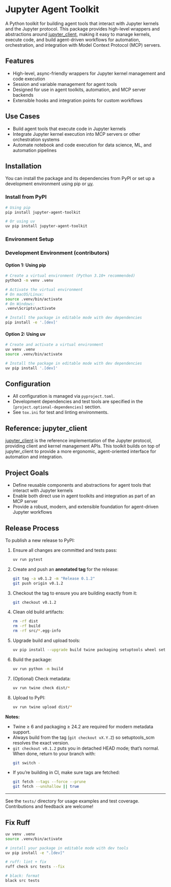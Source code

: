 # Jupyter Agent Toolkit

A Python toolkit for building agent tools that interact with Jupyter kernels and the Jupyter protocol. This package provides high-level wrappers and abstractions around [jupyter_client](https://pypi.org/project/jupyter-client/), making it easy to manage kernels, execute code, and build agent-driven workflows for automation, orchestration, and integration with Model Context Protocol (MCP) servers.

## Features
- High-level, async-friendly wrappers for Jupyter kernel management and code execution
- Session and variable management for agent tools
- Designed for use in agent toolkits, automation, and MCP server backends
- Extensible hooks and integration points for custom workflows

## Use Cases
- Build agent tools that execute code in Jupyter kernels
- Integrate Jupyter kernel execution into MCP servers or other orchestration systems
- Automate notebook and code execution for data science, ML, and automation pipelines

## Installation

You can install the package and its dependencies from PyPI or set up a development environment using pip or [uv](https://github.com/astral-sh/uv).

### Install from PyPI

```sh
# Using pip
pip install jupyter-agent-toolkit

# Or using uv
uv pip install jupyter-agent-toolkit
```

### Environment Setup

### Development Environment (contributors)

#### Option 1: Using pip

```sh
# Create a virtual environment (Python 3.10+ recommended)
python3 -m venv .venv

# Activate the virtual environment
# On macOS/Linux:
source .venv/bin/activate
# On Windows:
.venv\Scripts\activate

# Install the package in editable mode with dev dependencies
pip install -e '.[dev]'
```

#### Option 2: Using uv

```sh
# Create and activate a virtual environment
uv venv .venv
source .venv/bin/activate

# Install the package in editable mode with dev dependencies
uv pip install '.[dev]'
```

## Configuration

- All configuration is managed via `pyproject.toml`.
- Development dependencies and test tools are specified in the `[project.optional-dependencies]` section.
- See `tox.ini` for test and linting environments.

## Reference: jupyter_client

[jupyter_client](https://pypi.org/project/jupyter-client/) is the reference implementation of the Jupyter protocol, providing client and kernel management APIs. This toolkit builds on top of jupyter_client to provide a more ergonomic, agent-oriented interface for automation and integration.

## Project Goals

- Define reusable components and abstractions for agent tools that interact with Jupyter kernels
- Enable both direct use in agent toolkits and integration as part of an MCP server
- Provide a robust, modern, and extensible foundation for agent-driven Jupyter workflows


## Release Process

To publish a new release to PyPI:

1. Ensure all changes are committed and tests pass:
    ```sh
    uv run pytest
    ```

2. Create and push an **annotated tag** for the release:
    ```sh
    git tag -a v0.1.2 -m "Release 0.1.2"
    git push origin v0.1.2
    ```

3. Checkout the tag to ensure you are building exactly from it:
    ```sh
    git checkout v0.1.2
    ```

4. Clean old build artifacts:
    ```sh
    rm -rf dist
    rm -rf build
    rm -rf src/*.egg-info
    ``` 

5. Upgrade build and upload tools:
    ```sh
    uv pip install --upgrade build twine packaging setuptools wheel setuptools_scm
    ```

6. Build the package:
    ```sh
    uv run python -m build
    ```

7. (Optional) Check metadata:
    ```sh
    uv run twine check dist/*
    ```

8. Upload to PyPI:
    ```sh
    uv run twine upload dist/*
    ```

**Notes:**
* Twine ≥ 6 and packaging ≥ 24.2 are required for modern metadata support.
* Always build from the tag (`git checkout vX.Y.Z`) so setuptools_scm resolves the exact version.
* `git checkout v0.1.2` puts you in detached HEAD mode; that’s normal. When done, return to your branch with:
    ```sh
    git switch -
    ```
* If you’re building in CI, make sure tags are fetched:
    ```sh
    git fetch --tags --force --prune
    git fetch --unshallow || true
    ```

---

See the `tests/` directory for usage examples and test coverage.  
Contributions and feedback are welcome!

## Fix Ruff

```bash
uv venv .venv
source .venv/bin/activate

# install your package in editable mode with dev tools
uv pip install -e ".[dev]"

# ruff: lint + fix
ruff check src tests --fix

# black: format
black src tests
```